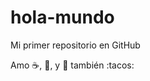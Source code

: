 hola-mundo
==========

Mi primer repositorio en GitHub

Amo :coffee:, :pizza:, y :dancer:
también :tacos:
